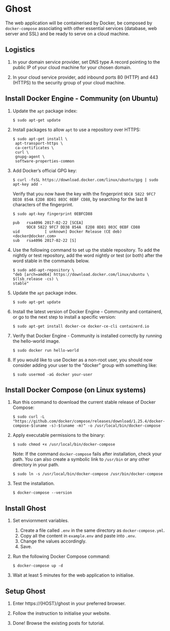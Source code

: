 # Ghost

The web application will be containerised by Docker, be composed by `docker-compose` associating with other essential services (database, web server and SSL) and be ready to serve on a cloud machine.

## Logistics

1. In your domain service provider, set DNS type A record pointing to the public IP of your cloud machine for your chosen domain.

2. In your cloud service provider, add inbound ports 80 (HTTP) and 443 (HTTPS) to the security group of your cloud machine.

## Install Docker Engine - Community (on Ubuntu)

1. Update the `apt` package index:
   ```
   $ sudo apt-get update
   ```

2. Install packages to allow `apt` to use a repository over HTTPS:
   ```
   $ sudo apt-get install \
    apt-transport-https \
    ca-certificates \
    curl \
    gnupg-agent \
    software-properties-common
   ```
   
3. Add Docker’s official GPG key:
   ```
   $ curl -fsSL https://download.docker.com/linux/ubuntu/gpg | sudo apt-key add -
   ```
   Verify that you now have the key with the fingerprint `9DC8 5822 9FC7 DD38 854A E2D8 8D81 803C 0EBF CD88`, by searching for the last 8 characters of the fingerprint.
   ```
   $ sudo apt-key fingerprint 0EBFCD88
   
   pub   rsa4096 2017-02-22 [SCEA]
         9DC8 5822 9FC7 DD38 854A  E2D8 8D81 803C 0EBF CD88
   uid           [ unknown] Docker Release (CE deb) <docker@docker.com>
   sub   rsa4096 2017-02-22 [S]
   ```
   
4. Use the following command to set up the stable repository. To add the nightly or test repository, add the word nightly or test (or both) after the word stable in the commands below.
   ```
   $ sudo add-apt-repository \
   "deb [arch=amd64] https://download.docker.com/linux/ubuntu \
   $(lsb_release -cs) \
   stable"
   ```
   
5. Update the `apt` package index.
   ```
   $ sudo apt-get update
   ```
   
6. Install the latest version of Docker Engine - Community and containerd, or go to the next step to install a specific version:
   ```
   $ sudo apt-get install docker-ce docker-ce-cli containerd.io
   ```
   
7. Verify that Docker Engine - Community is installed correctly by running the hello-world image.
   ```
   $ sudo docker run hello-world
   ```
   
8. If you would like to use Docker as a non-root user, you should now consider adding your user to the “docker” group with something like:
   ```
   $ sudo usermod -aG docker your-user
   ```

## Install Docker Compose (on Linux systems)

1. Run this command to download the current stable release of Docker Compose:
   ```
   $ sudo curl -L "https://github.com/docker/compose/releases/download/1.25.4/docker-compose-$(uname -s)-$(uname -m)" -o /usr/local/bin/docker-compose
   ```
   
2. Apply executable permissions to the binary:
   ```
   $ sudo chmod +x /usr/local/bin/docker-compose
   ```
   
   Note: If the command `docker-compose` fails after installation, check your path. You can also create a symbolic link to `/usr/bin` or any other directory in your path.
      ```
      $ sudo ln -s /usr/local/bin/docker-compose /usr/bin/docker-compose
      ```
 
3. Test the installation.
   ```
   $ docker-compose --version
   ```

## Install Ghost

1. Set enviornment variables. 
   1. Create a file called `.env` in the same directory as `docker-compose.yml`.
   2. Copy all the content in `example.env` and paste into `.env`.
   3. Change the values accordingly.
   4. Save.

2. Run the following Docker Compose command:
   ```
   $ docker-compose up -d
   ```
   
3. Wait at least 5 minutes for the web application to initialise.

## Setup Ghost

1. Enter https://{HOST}/ghost in your preferred browser.

2. Follow the instruction to initialise your website.

3. Done! Browse the existing posts for tutorial.
